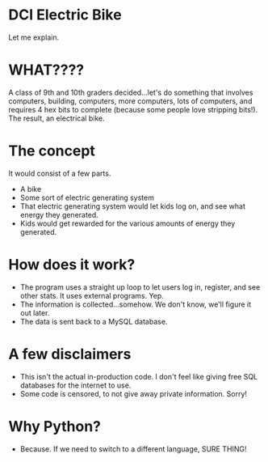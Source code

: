 # DCI Electric Bike
Let me explain.

# WHAT????
A class of 9th and 10th graders decided...let's do something that involves computers, building, computers, more computers, lots of computers, and requires 4 hex bits to complete (because some people love stripping bits!). The result, an electrical bike.

# The concept
It would consist of a few parts.
* A bike
* Some sort of electric generating system
* That electric generating system would let kids log on, and see what energy they generated.
* Kids would get rewarded for the various amounts of energy they generated.

# How does it work?
* The program uses a straight up loop to let users log in, register, and see other stats. It uses external programs. Yep.
* The information is collected...somehow. We don't know, we'll figure it out later.
* The data is sent back to a MySQL database.

# A few disclaimers
* This isn't the actual in-production code. I don't feel like giving free SQL databases for the internet to use.
* Some code is censored, to not give away private information. Sorry!

# Why Python?
* Because. If we need to switch to a different language, SURE THING!
